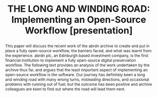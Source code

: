 ---
abstract: This paper will discuss the recent work of the abrdn archive to create and
  put in place a fully open-source workflow, the barriers faced, and what was learnt
  from the experience. abrdn plc, an Edinburgh based investment company, is the first
  financial institution to implement a fully open-source digital preservation workflow.
  The following text provides an analysis of the work undertaken by the archive thus
  far, and argues that the least important aspect of implementing an open-source workflow
  is the software. Our journey has definitely been a long and winding road with many
  wrong turns, misleading directions, and occasional problems with running out of
  fuel, but the outcome has been positive and archive colleagues are keen to find
  out where the road will lead them next.
creators:
- Williamson, Karyn
date: null
document_url: https://www.ideals.illinois.edu/items/128857/bitstreams/430308/data.pdf
grand_parent: iPRES
institutions: []
keywords:
- open-source
- workflow
- software
- analysis
landing_page_url: https://hdl.handle.net/2142/121663
language: eng
layout: publication
license: CC-BY 4.0 International
notes_url: null
parent: iPRES 2023
presentation_url: null
size: null
source_name: iPRES
title: 'THE LONG AND WINDING ROAD: Implementing an Open-Source Workflow [presentation]'
type: presentation
year: 2023
---